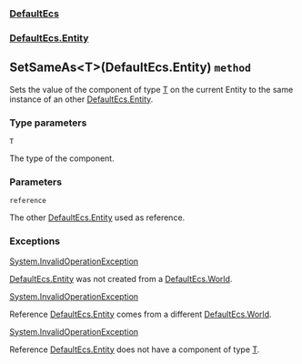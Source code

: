 ### [DefaultEcs](./DefaultEcs 'DefaultEcs')
### [DefaultEcs.Entity](./DefaultEcs-Entity 'DefaultEcs.Entity')
## SetSameAs&lt;T&gt;(DefaultEcs.Entity) `method`
Sets the value of the component of type [T](./DefaultEcs-Entity-SetSameAs-T-(DefaultEcs-Entity)#T 'T') on the current Entity to the same instance of an other [DefaultEcs.Entity](./DefaultEcs-Entity 'DefaultEcs.Entity').
### Type parameters

<a name='DefaultEcs-Entity-SetSameAs-T-(DefaultEcs-Entity)-T'></a>
`T`

The type of the component.
### Parameters

<a name='DefaultEcs-Entity-SetSameAs-T-(DefaultEcs-Entity)-reference'></a>
`reference`

The other [DefaultEcs.Entity](./DefaultEcs-Entity 'DefaultEcs.Entity') used as reference.
### Exceptions

[System.InvalidOperationException](https://docs.microsoft.com/en-us/dotnet/api/System.InvalidOperationException 'System.InvalidOperationException')

[DefaultEcs.Entity](./DefaultEcs-Entity 'DefaultEcs.Entity') was not created from a [DefaultEcs.World](./DefaultEcs-World 'DefaultEcs.World').

[System.InvalidOperationException](https://docs.microsoft.com/en-us/dotnet/api/System.InvalidOperationException 'System.InvalidOperationException')

Reference [DefaultEcs.Entity](./DefaultEcs-Entity 'DefaultEcs.Entity') comes from a different [DefaultEcs.World](./DefaultEcs-World 'DefaultEcs.World').

[System.InvalidOperationException](https://docs.microsoft.com/en-us/dotnet/api/System.InvalidOperationException 'System.InvalidOperationException')

Reference [DefaultEcs.Entity](./DefaultEcs-Entity 'DefaultEcs.Entity') does not have a component of type [T](./DefaultEcs-Entity-SetSameAs-T-(DefaultEcs-Entity)#T 'T').

